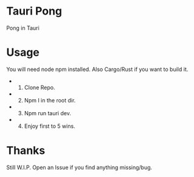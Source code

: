 # Tauri Pong

Pong in Tauri 


# Usage

You will need node npm installed. Also Cargo/Rust if you want to build it.

- 1. Clone Repo.
- 2. Npm I in the root dir. 
- 3. Npm run tauri dev.
- 4. Enjoy first to 5 wins.

# Thanks

Still W.I.P. Open an Issue if you find anything missing/bug.